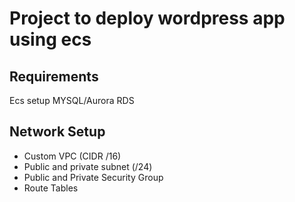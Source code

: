 # Project to deploy wordpress app using ecs
## Requirements
Ecs setup
MYSQL/Aurora RDS

## Network Setup
- Custom VPC (CIDR /16)
- Public and private subnet (/24)
- Public and Private Security Group
- Route Tables